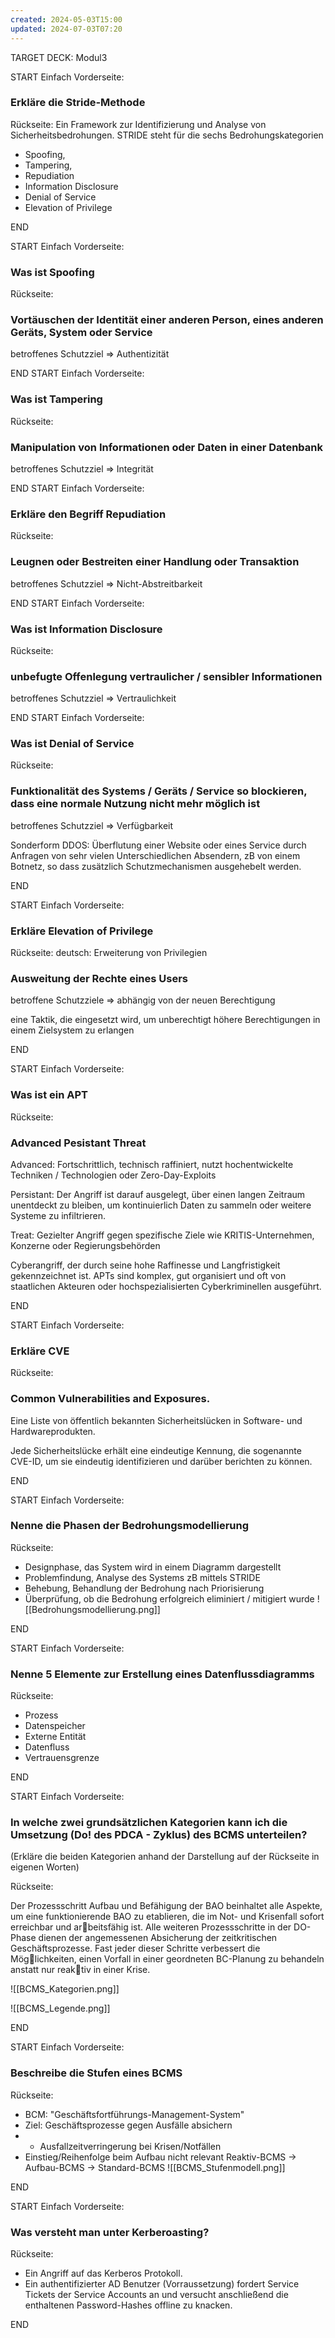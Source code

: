 ```yaml
---
created: 2024-05-03T15:00
updated: 2024-07-03T07:20
---
```

TARGET DECK: Modul3

START
Einfach
Vorderseite:
### Erkläre die Stride-Methode

Rückseite:
Ein Framework zur Identifizierung und Analyse von Sicherheitsbedrohungen. 
STRIDE steht für die sechs Bedrohungskategorien 
- Spoofing, 
- Tampering, 
- Repudiation 
- Information Disclosure 
- Denial of Service 
- Elevation of Privilege

END

START
Einfach
Vorderseite:
### Was ist Spoofing

Rückseite:
### Vortäuschen der Identität einer anderen Person, eines anderen Geräts, System oder Service

betroffenes Schutzziel => Authentizität

END
START
Einfach
Vorderseite:
### Was ist Tampering

Rückseite:
### Manipulation von Informationen oder Daten in einer Datenbank

betroffenes Schutzziel => Integrität

END
START
Einfach
Vorderseite:
### Erkläre den Begriff Repudiation

Rückseite:
### Leugnen oder Bestreiten einer Handlung oder Transaktion

betroffenes Schutzziel => Nicht-Abstreitbarkeit

END
START
Einfach
Vorderseite:
### Was ist Information Disclosure 

Rückseite:
### unbefugte Offenlegung vertraulicher / sensibler Informationen

betroffenes Schutzziel => Vertraulichkeit

END
START
Einfach
Vorderseite:
### Was ist Denial of Service 

Rückseite:

### Funktionalität des Systems / Geräts / Service so blockieren, dass eine normale Nutzung nicht mehr möglich ist

betroffenes Schutzziel => Verfügbarkeit

Sonderform DDOS: Überflutung einer Website oder eines Service durch Anfragen von sehr vielen Unterschiedlichen Absendern, zB von einem Botnetz, so dass zusätzlich Schutzmechanismen ausgehebelt werden. 

END

START
Einfach
Vorderseite:
### Erkläre Elevation of Privilege

Rückseite:
deutsch: Erweiterung von Privilegien
### Ausweitung der Rechte eines Users

betroffene Schutzziele => abhängig von der neuen Berechtigung

 eine Taktik, die eingesetzt wird, um unberechtigt höhere Berechtigungen in einem Zielsystem zu erlangen

END

START
Einfach
Vorderseite:
### Was ist ein APT

Rückseite:
### Advanced Pesistant Threat

Advanced: Fortschrittlich, technisch raffiniert, nutzt hochentwickelte Techniken / Technologien oder Zero-Day-Exploits

Persistant: Der Angriff ist darauf ausgelegt, über einen langen Zeitraum unentdeckt zu bleiben, um kontinuierlich Daten zu sammeln oder weitere Systeme zu infiltrieren.

Treat: Gezielter Angriff gegen spezifische Ziele wie KRITIS-Unternehmen, Konzerne oder Regierungsbehörden

Cyberangriff, der durch seine hohe Raffinesse und Langfristigkeit gekennzeichnet ist. APTs sind komplex, gut organisiert und oft von staatlichen Akteuren oder hochspezialisierten Cyberkriminellen ausgeführt. 

END

START
Einfach
Vorderseite:
### Erkläre CVE

Rückseite:
### **Common Vulnerabilities and Exposures**. 

Eine Liste von öffentlich bekannten Sicherheitslücken in Software- und Hardwareprodukten. 

Jede Sicherheitslücke erhält eine eindeutige Kennung, die sogenannte CVE-ID, um sie eindeutig identifizieren und darüber berichten zu können.

END

START
Einfach
Vorderseite:
### Nenne die Phasen der Bedrohungsmodellierung

Rückseite:

- Designphase, das System wird in einem Diagramm dargestellt
- Problemfindung, Analyse des Systems zB mittels STRIDE
- Behebung, Behandlung der Bedrohung nach Priorisierung
- Überprüfung, ob die Bedrohung erfolgreich eliminiert / mitigiert wurde
![[Bedrohungsmodellierung.png]]


END

START
Einfach
Vorderseite:
### Nenne 5 Elemente zur Erstellung eines Datenflussdiagramms

Rückseite:
- Prozess
- Datenspeicher
- Externe Entität
- Datenfluss
- Vertrauensgrenze

END

START
Einfach
Vorderseite:
### In welche zwei grundsätzlichen Kategorien kann ich die **Umsetzung** (Do! des PDCA - Zyklus) des BCMS unterteilen?

(Erkläre die beiden Kategorien anhand der Darstellung auf der Rückseite in eigenen Worten)

Rückseite:

Der Prozessschritt Aufbau und Befähigung der BAO beinhaltet alle Aspekte, um eine funktionierende BAO zu etablieren, die im Not- und Krisenfall sofort erreichbar und ar￾beitsfähig ist.
Alle weiteren Prozessschritte in der DO-Phase dienen der angemessenen Absicherung der zeitkritischen Geschäftsprozesse. 
Fast jeder dieser Schritte verbessert die Mög￾lichkeiten, einen Vorfall in einer geordneten BC-Planung zu behandeln anstatt nur reak￾tiv in einer Krise.

![[BCMS_Kategorien.png]]

![[BCMS_Legende.png]]

END


START
Einfach
Vorderseite:
### Beschreibe die Stufen eines BCMS 

Rückseite:

- BCM: "Geschäftsfortführungs-Management-System" 
- Ziel: Geschäftsprozesse gegen Ausfälle absichern
- + Ausfallzeitverringerung bei Krisen/Notfällen
- Einstieg/Reihenfolge beim Aufbau nicht relevant
Reaktiv-BCMS -> Aufbau-BCMS -> Standard-BCMS 
![[BCMS_Stufenmodell.png]]

END

START
Einfach
Vorderseite:
### Was versteht man unter Kerberoasting?
 
Rückseite:
- Ein Angriff auf das Kerberos Protokoll. 
- Ein authentifizierter AD Benutzer (Vorraussetzung) fordert Service Tickets der Service Accounts an und versucht anschließend die enthaltenen Password-Hashes offline zu knacken.

END